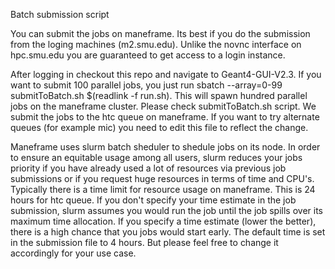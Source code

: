 Batch submission script 

You can submit the jobs on maneframe. Its best if you do the submission from the loging machines (m2.smu.edu). Unlike the novnc interface on hpc.smu.edu  you are guaranteed to get access to a login instance. 

After logging in checkout this repo and navigate to Geant4-GUI-V2.3. If you want to submit 100 parallel jobs, you just run sbatch --array=0-99 submitToBatch.sh $(readlink -f run.sh). This will spawn hundred parallel jobs on the maneframe cluster. Please check submitToBatch.sh script. We submit the jobs to the htc queue on maneframe. If you want to try alternate queues (for example mic) you need to edit this file to reflect the change. 

Maneframe uses slurm batch sheduler to shedule jobs on its node. In order to ensure an equitable usage among all users, slurm reduces your jobs priority if you have already used a lot of resources via previous job submissions or if you request huge resources in terms of time and CPU's. Typically there is a time limit for resource usage on maneframe. This is 24 hours for htc queue. If you don't specify your time estimate in the job submission, slurm assumes you would run the job until the job spills over its maximum time allocation. If you specify a time estimate (lower the better), there is a high chance that you jobs would start early. The default time is set in the submission file to 4 hours. But please feel free to change it accordingly for your use case. 

